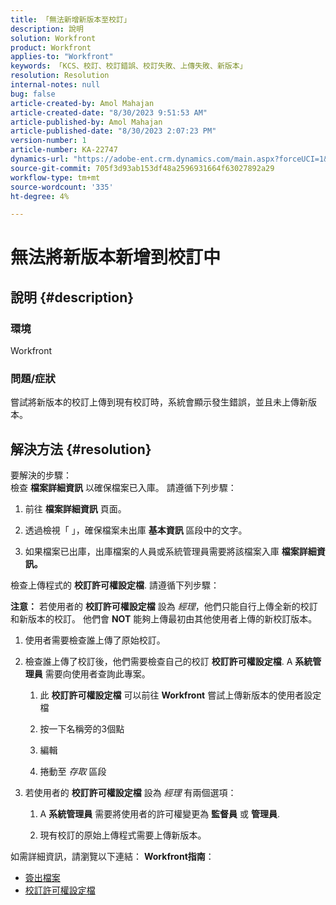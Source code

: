 ```yaml
---
title: 「無法新增新版本至校訂」
description: 說明
solution: Workfront
product: Workfront
applies-to: "Workfront"
keywords: 「KCS、校訂、校訂錯誤、校訂失敗、上傳失敗、新版本」
resolution: Resolution
internal-notes: null
bug: false
article-created-by: Amol Mahajan
article-created-date: "8/30/2023 9:51:53 AM"
article-published-by: Amol Mahajan
article-published-date: "8/30/2023 2:07:23 PM"
version-number: 1
article-number: KA-22747
dynamics-url: "https://adobe-ent.crm.dynamics.com/main.aspx?forceUCI=1&pagetype=entityrecord&etn=knowledgearticle&id=9b3f7bd3-1a47-ee11-be6d-6045bd006704"
source-git-commit: 705f3d93ab153df48a2596931664f63027892a29
workflow-type: tm+mt
source-wordcount: '335'
ht-degree: 4%

---
```


# 無法將新版本新增到校訂中

## 說明 {#description}


### <b>環境</b>

Workfront



### <b>問題/症狀</b>

嘗試將新版本的校訂上傳到現有校訂時，系統會顯示發生錯誤，並且未上傳新版本。


## 解決方法 {#resolution}

要解決的步驟：<br>
檢查 <b>檔案詳細資訊</b> 以確保檔案已入庫。 請遵循下列步驟：

1. 前往 <b>檔案詳細資訊</b> 頁面。


2. 透過檢視「 」，確保檔案未出庫 <b>基本資訊</b> 區段中的文字。


3. 如果檔案已出庫，出庫檔案的人員或系統管理員需要將該檔案入庫 <b>檔案詳細資訊。</b>




檢查上傳程式的 <b>校訂許可權設定檔</b>. 請遵循下列步驟：

<b>注意：</b> 若使用者的 <b>校訂許可權設定檔</b> 設為 *經理*，他們只能自行上傳全新的校訂和新版本的校訂。 他們會 <b>NOT</b> 能夠上傳最初由其他使用者上傳的新校訂版本。

1. 使用者需要檢查誰上傳了原始校訂。


2. 檢查誰上傳了校訂後，他們需要檢查自己的校訂 <b>校訂許可權設定檔</b>. A <b>系統管理員</b> 需要向使用者查詢此專案。

   1. 此 <b>校訂許可權設定檔</b> 可以前往 <b>Workfront</b> 嘗試上傳新版本的使用者設定檔


   2. 按一下名稱旁的3個點


   3. 編輯


   4. 捲動至 *存取* 區段


3. 若使用者的 <b>校訂許可權設定檔</b> 設為 *經理* 有兩個選項：

   1. A <b>系統管理員</b> 需要將使用者的許可權變更為 <b>監督員</b> 或 <b>管理員</b>.


   2. 現有校訂的原始上傳程式需要上傳新版本。




如需詳細資訊，請瀏覽以下連結： <b>Workfront指南</b>：

- [簽出檔案](https://experienceleague.adobe.com/docs/workfront/using/documents/manage-documents/check-out-documents.html)
- [校訂許可權設定檔](https://experienceleague.adobe.com/docs/workfront/using/review-and-approve-work/proofing/proofing-overview/permission-profiles.html)


